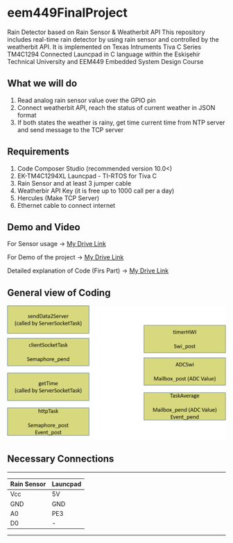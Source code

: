 # eem449FinalProject
Rain Detector based on Rain Sensor &amp; Weatherbit API
This repository includes real-time rain detector by using rain sensor and controlled by the weatherbit API. It is implemented on Texas Intruments Tiva C Series TM4C1294 Connected Launcpad in C language within the Eskişehir Technical University and EEM449 Embedded System Design Course

## What we will do
1. Read analog rain sensor value over the GPIO pin
2. Connect weatherbit API, reach the status of current weather in JSON format
3. If both states the weather is rainy, get time current time from NTP server and send message to the TCP server

## Requirements
1. Code Composer Studio (recommended version 10.0<)
2. EK-TM4C1294XL Launcpad - TI-RTOS for Tiva C
1. Rain Sensor and at least 3 jumper cable
1. Weatherbir API Key (it is free up to 1000 call per a day)
1. Hercules (Make TCP Server)
1. Ethernet cable to connect internet 

## Demo and Video
For Sensor usage -> [My Drive Link](https://drive.google.com/file/d/1y2vRh_AvzKrF7cOgIhf9b8NvS599G6lr/view?usp=sharing)

For Demo of the project -> [My Drive Link](https://drive.google.com/file/d/15sel_Y6Z5ZUKQOO5Tl_mMV7Vu3pUtXId/view?usp=sharing)

Detailed explanation of Code (Firs Part) -> [My Drive Link](https://drive.google.com/file/d/1mxsVL5ohmNtZQsLqZTa0g8dkRR7u_QNQ/view?usp=sharing)
##


## General view of Coding

![Image of Yaktocat](Resim1.png)

## Necessary Connections
-----------------------------
| Rain Sensor   |  Launcpad   |
|-------------|-------------  |
|   Vcc       |  5V           |
|   GND       |  GND          |
|   A0        |  PE3          |
|   D0        |  -            |
-----------------------------

